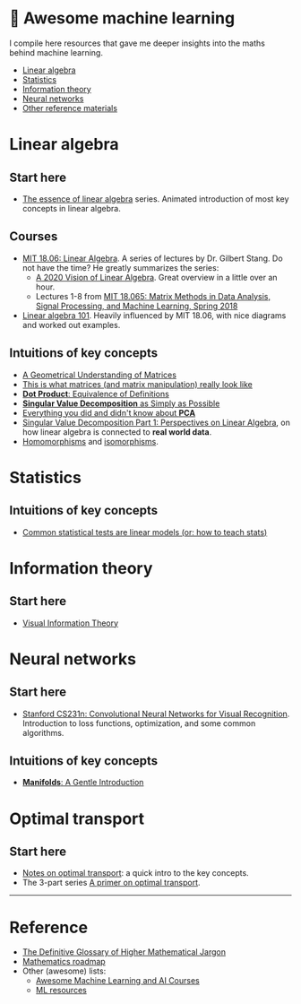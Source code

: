 # 🤖 Awesome machine learning

I compile here resources that gave me deeper insights into the maths behind machine learning.

- [Linear algebra](#linear-algebra)
- [Statistics](#statistics)
- [Information theory](#information-theory)
- [Neural networks](#neural-networks)
- [Other reference materials](#reference)

# Linear algebra

## Start here

- [The essence of linear algebra](https://www.youtube.com/playlist?list=PLZHQObOWTQDPD3MizzM2xVFitgF8hE_ab) series. Animated introduction of most key concepts in linear algebra.

## Courses

- [MIT 18.06: Linear Algebra](https://ocw.mit.edu/courses/mathematics/18-06-linear-algebra-spring-2010/). A series of lectures by Dr. Gilbert Stang. Do not have the time? He greatly summarizes the series:
  - [A 2020 Vision of Linear Algebra](https://ocw.mit.edu/resources/res-18-010-a-2020-vision-of-linear-algebra-spring-2020/index.htm). Great overview in a little over an hour.
  - Lectures 1-8 from [MIT 18.065: Matrix Methods in Data Analysis, Signal Processing, and Machine Learning, Spring 2018](https://www.youtube.com/playlist?list=PLUl4u3cNGP63oMNUHXqIUcrkS2PivhN3k)
- [Linear algebra 101](https://medium.com/sho-jp/tagged/linear-algebra). Heavily influenced by MIT 18.06, with nice diagrams and worked out examples.

## Intuitions of key concepts

- [A Geometrical Understanding of Matrices](http://gregorygundersen.com/blog/2018/10/24/matrices/)
- [This is what matrices (and matrix manipulation) really look like](https://www.youtube.com/watch?v=4csuTO7UTMo)
- [**Dot Product**: Equivalence of Definitions](http://gregorygundersen.com/blog/2018/06/26/dot-product/)
- [**Singular Value Decomposition** as Simply as Possible](http://gregorygundersen.com/blog/2018/12/10/svd/)
- [Everything you did and didn't know about **PCA**](http://alexhwilliams.info/itsneuronalblog/2016/03/27/pca/)
- [Singular Value Decomposition Part 1: Perspectives on Linear Algebra](https://jeremykun.com/2016/04/18/singular-value-decomposition-part-1-perspectives-on-linear-algebra/), on how linear algebra is connected to **real world data**.
- [Homomorphisms](https://www.youtube.com/watch?v=cYzp5IWqCsg) and [isomorphisms](https://www.youtube.com/watch?v=BAmWgVjSosY).

# Statistics

## Intuitions of key concepts

- [Common statistical tests are linear models (or: how to teach stats)](https://lindeloev.github.io/tests-as-linear/)

# Information theory

## Start here

- [Visual Information Theory](https://colah.github.io/posts/2015-09-Visual-Information/)

# Neural networks

## Start here

- [Stanford CS231n: Convolutional Neural Networks for Visual Recognition](https://cs231n.github.io/). Introduction to loss functions, optimization, and some common algorithms.

## Intuitions of key concepts

- [**Manifolds**: A Gentle Introduction](https://bjlkeng.github.io/posts/manifolds/)

# Optimal transport

## Start here

- [Notes on optimal transport](https://michielstock.github.io/OptimalTransport/): a quick intro to the key concepts.
- The 3-part series [A primer on optimal transport](https://www.youtube.com/watch?v=6iR1E6t1MMQ).

---

# Reference

- [The Definitive Glossary of Higher Mathematical Jargon](https://mathvault.ca/math-glossary)
- [Mathematics roadmap](https://github.com/TalalAlrawajfeh/mathematics-roadmap)
- Other (awesome) lists:
  - [Awesome Machine Learning and AI Courses](https://github.com/luspr/awesome-ml-courses)
  - [ML resources](https://sgfin.github.io/learning-resources)
